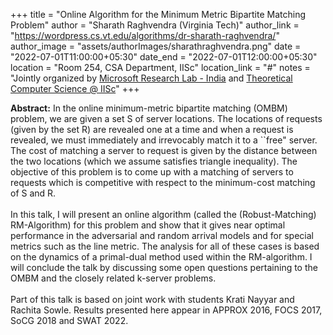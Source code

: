 +++
title = "Online Algorithm for the Minimum Metric Bipartite Matching Problem"
author = "Sharath Raghvendra (Virginia Tech)"
author_link = "https://wordpress.cs.vt.edu/algorithms/dr-sharath-raghvendra/"
author_image = "assets/authorImages/sharathraghvendra.png"
date = "2022-07-01T11:00:00+05:30"
date_end = "2022-07-01T12:00:00+05:30"
location = "Room 254, CSA Department, IISc"
location_link = "#"
notes = "Jointly organized by <a href = "https://www.microsoft.com/en-us/research/lab/microsoft-research-india/" target= "_blank">Microsoft Research Lab - India</a> and <a href='https://www.csa.iisc.ac.in/theoretical-computer-science/' target= "_blank">Theoretical Computer Science @ IISc</a>"
+++

<b>Abstract:</b> In the online minimum-metric bipartite matching (OMBM) problem, we are given a set S of server
locations. The locations of requests (given by the set R) are revealed one at a time and when a request is revealed,
we must immediately and irrevocably match it to a ``free" server. The cost of matching a server to request is given by
the distance between the two locations (which we assume satisfies triangle inequality). The objective of this problem
is to come up with a matching of servers to requests which is competitive with respect to the minimum-cost matching of
S and R.
<br><br>
In this talk, I will present an online algorithm (called the (Robust-Matching) RM-Algorithm) for this problem and show
that it gives near optimal performance in the adversarial and random arrival models and for special metrics such as the
line metric. The analysis for all of these cases is based on the dynamics of a primal-dual method used within the
RM-algorithm.  I will conclude the talk by discussing some open questions pertaining to the OMBM and the closely
related k-server problems.
<br><br>
Part of this talk is based on joint work with students Krati Nayyar and Rachita Sowle. Results presented here appear
in APPROX 2016, FOCS 2017, SoCG 2018 and SWAT 2022.